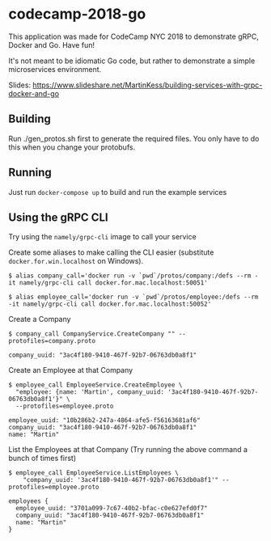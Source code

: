 # codecamp-2018-go

This application was made for CodeCamp NYC 2018 to demonstrate gRPC, Docker and Go. Have fun!

It's not meant to be idiomatic Go code, but rather to demonstrate a simple microservices
environment.

Slides: https://www.slideshare.net/MartinKess/building-services-with-grpc-docker-and-go

## Building
Run ./gen_protos.sh first to generate the required files. You only have to do this when you change
your protobufs.

## Running
Just run `docker-compose up` to build and run the example services

## Using the gRPC CLI 
Try using the `namely/grpc-cli` image to call your service

Create some aliases to make calling the CLI easier (substitute `docker.for.win.localhost` on Windows).
```
$ alias company_call='docker run -v `pwd`/protos/company:/defs --rm -it namely/grpc-cli call docker.for.mac.localhost:50051'

$ alias employee_call='docker run -v `pwd`/protos/employee:/defs --rm -it namely/grpc-cli call docker.for.mac.localhost:50052'
```

Create a Company
```
$ company_call CompanyService.CreateCompany "" --protofiles=company.proto

company_uuid: "3ac4f180-9410-467f-92b7-06763db0a8f1"
```

Create an Employee at that Company
```
$ employee_call EmployeeService.CreateEmployee \
  "employee: {name: 'Martin', company_uuid: '3ac4f180-9410-467f-92b7-06763db0a8f1'}" \
  --protofiles=employee.proto

employee_uuid: "10b286b2-247a-4864-afe5-f56163681af6"
company_uuid: "3ac4f180-9410-467f-92b7-06763db0a8f1"
name: "Martin"
```
List the Employees at that Company (Try running the above command a bunch of times first)
```
$ employee_call EmployeeService.ListEmployees \
    "company_uuid: '3ac4f180-9410-467f-92b7-06763db0a8f1'" --protofiles=employee.proto

employees {
  employee_uuid: "3701a099-7c67-40b2-bfac-c0e627efd0f7"
  company_uuid: "3ac4f180-9410-467f-92b7-06763db0a8f1"
  name: "Martin"
}
```
